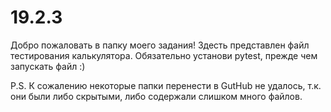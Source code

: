# 19.2.3

Добро пожаловать в папку моего задания!
Здесть представлен файл тестирования калькулятора. Обязательно установи pytest, прежде чем запускать файл :)

P.S. К сожалению некоторые папки перенести в GutHub не удалось, т.к. они были либо скрытыми, либо содержали слишком много файлов.
